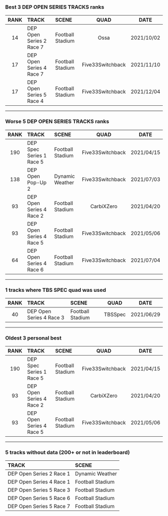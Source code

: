 ### Best 3 DEP OPEN SERIES TRACKS ranks
|RANK|TRACK|SCENE|QUAD|DATE|
|:---:|:---|:---|:---:|:---:|
|14|DEP Open Series 2 Race 7|Football Stadium|Ossa|2021/10/02|
|17|DEP Open Series 4 Race 7|Football Stadium|Five33Switchback|2021/11/10|
|17|DEP Open Series 5 Race 4|Football Stadium|Five33Switchback|2021/12/04|
---
### Worse 5 DEP OPEN SERIES TRACKS ranks
|RANK|TRACK|SCENE|QUAD|DATE|
|:---:|:---|:---|:---:|:---:|
|190|DEP Spec Series 1 Race 5|Football Stadium|Five33Switchback|2021/04/15|
|138|DEP Open Pop-Up 2|Dynamic Weather|Five33Switchback|2021/07/03|
|93|DEP Open Series 4 Race 2|Football Stadium|CarbiXZero|2021/04/20|
|93|DEP Open Series 4 Race 5|Football Stadium|Five33Switchback|2021/05/06|
|64|DEP Open Series 4 Race 6|Football Stadium|Five33Switchback|2021/07/04|
---
### 1 tracks where TBS SPEC quad was used
|RANK|TRACK|SCENE|QUAD|DATE|
|:---:|:---|:---|:---:|:---:|
|40|DEP Open Series 4 Race 3|Football Stadium|TBSSpec|2021/06/29|
---
### Oldest 3 personal best
|RANK|TRACK|SCENE|QUAD|DATE|
|:---:|:---|:---|:---:|:---:|
|190|DEP Spec Series 1 Race 5|Football Stadium|Five33Switchback|2021/04/15|
|93|DEP Open Series 4 Race 2|Football Stadium|CarbiXZero|2021/04/20|
|93|DEP Open Series 4 Race 5|Football Stadium|Five33Switchback|2021/05/06|
---
### 5 tracks without data (200+ or not in leaderboard)
|TRACK|SCENE|
|:---|:---|
|DEP Open Series 2 Race 1|Dynamic Weather|
|DEP Open Series 4 Race 1|Football Stadium|
|DEP Open Series 5 Race 3|Football Stadium|
|DEP Open Series 5 Race 6|Football Stadium|
|DEP Open Series 5 Race 7|Football Stadium|
